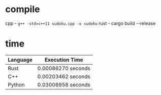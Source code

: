 # compile
cpp - `g++ -std=c++11 sudoku.cpp -o sudoku`
rust - cargo build --release

# time
Language | Execution Time
-------- | --------------
Rust     | 0.00086270 seconds
C++      | 0.00203462 seconds
Python   | 0.03006958 seconds
